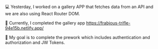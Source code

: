 💻 Yesterday, I worked on a gallery APP that fetches data from an API and we are also using React Router DOM.

📖 Currently, I completed the gallery app https://frabjous-trifle-94e15b.netlify.app/

🎯 My goal is to complete the prework which includes authentication and authorization and JW Tokens. 
